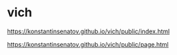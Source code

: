 # vich

https://konstantinsenatov.github.io/vich/public/index.html

https://konstantinsenatov.github.io/vich/public/page.html
